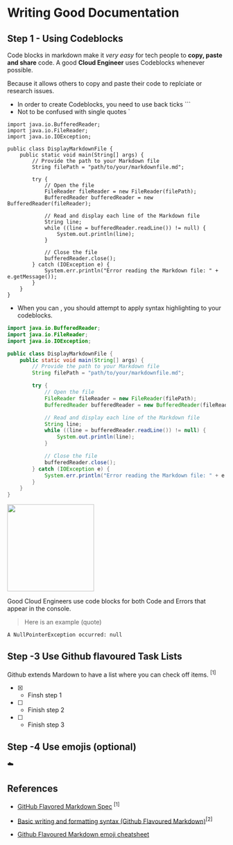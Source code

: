 # Writing Good Documentation

## Step 1 - Using Codeblocks

Code blocks in markdown make it *very easy* for tech people to **copy, paste and share** code.
A good __Cloud Engineer__ uses Codeblocks whenever possible.

Because it allows others to copy and paste their code to replciate or research issues.
- In order to create Codeblocks, you need to use back ticks ``` 
- Not to be confused with single quotes `

```
import java.io.BufferedReader;
import java.io.FileReader;
import java.io.IOException;

public class DisplayMarkdownFile {
    public static void main(String[] args) {
        // Provide the path to your Markdown file
        String filePath = "path/to/your/markdownfile.md";

        try {
            // Open the file
            FileReader fileReader = new FileReader(filePath);
            BufferedReader bufferedReader = new BufferedReader(fileReader);

            // Read and display each line of the Markdown file
            String line;
            while ((line = bufferedReader.readLine()) != null) {
                System.out.println(line);
            }

            // Close the file
            bufferedReader.close();
        } catch (IOException e) {
            System.err.println("Error reading the Markdown file: " + e.getMessage());
        }
    }
}
```

- When you can , you should attempt to apply syntax highlighting to your codeblocks.

```Java
import java.io.BufferedReader;
import java.io.FileReader;
import java.io.IOException;

public class DisplayMarkdownFile {
    public static void main(String[] args) {
        // Provide the path to your Markdown file
        String filePath = "path/to/your/markdownfile.md";

        try {
            // Open the file
            FileReader fileReader = new FileReader(filePath);
            BufferedReader bufferedReader = new BufferedReader(fileReader);

            // Read and display each line of the Markdown file
            String line;
            while ((line = bufferedReader.readLine()) != null) {
                System.out.println(line);
            }

            // Close the file
            bufferedReader.close();
        } catch (IOException e) {
            System.err.println("Error reading the Markdown file: " + e.getMessage());
        }
    }
}
```
<!--
![Sea Face Image](https://github.com/kishore-narkhede/github-docs-example/blob/main/assets/sea_face.jpg)
-->
<img width="200px" src="https://github.com/kishore-narkhede/github-docs-example/blob/main/assets/sea_face.jpg">

Good Cloud Engineers use code blocks for both Code and Errors that appear in the console.
> Here is an example (quote)

```bash
A NullPointerException occurred: null
```

## Step -3 Use Github flavoured Task Lists

Github extends Mardown to have a list where you can check off items. <sup>[1]</sup>
- [x] - Finsh step 1
- [ ] - Finish step 2
- [ ] - Finish step 3

## Step -4 Use emojis (optional)

:cloud:


## References
- [GitHub Flavored Markdown Spec](https://github.github.com/gfm/) <sup>[1]</sup>
- [Basic writing and formatting syntax (Github Flavoured Markdown)](https://docs.github.com/en/get-started/writing-on-github/getting-started-with-writing-and-formatting-on-github/basic-writing-and-formatting-syntax)<sup>[2]</sup>

- [Github Flavoured Markdown emoji cheatsheet](https://github.com/ikatyang/emoji-cheat-sheet/blob/master/README.md)
